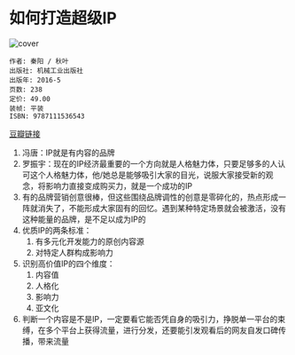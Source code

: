 # 如何打造超级IP
![cover](https://img3.doubanio.com/lpic/s28735206.jpg)

    作者: 秦阳 / 秋叶 
    出版社: 机械工业出版社
    出版年: 2016-5
    页数: 238
    定价: 49.00
    装帧: 平装
    ISBN: 9787111536543

[豆瓣链接](https://book.douban.com/subject/26794863/)

1. 冯唐：IP就是有内容的品牌
1. 罗振宇：现在的IP经济最重要的一个方向就是人格魅力体，只要足够多的人认可这个人格魅力体，他/她总是能够吸引大家的目光，说服大家接受新的观念，将影响力直接变成购买力，就是一个成功的IP
1. 有的品牌营销创意很棒，但这些围绕品牌调性的创意是零碎化的，热点形成一阵就消失了，不能形成大家固有的回忆。遇到某种特定场景就会被激活，没有这种能量的品牌，是不足以成为IP的
1. 优质IP的两条标准：
    1. 有多元化开发能力的原创内容源
    1. 对特定人群构成影响力
1. 识别高价值IP的四个维度：
    1. 内容值
    1. 人格化
    1. 影响力
    1. 亚文化
1. 判断一个内容是不是IP，一定要看它能否凭自身的吸引力，挣脱单一平台的束缚，在多个平台上获得流量，进行分发，还要能引发观看后的网友自发口碑传播，带来流量
